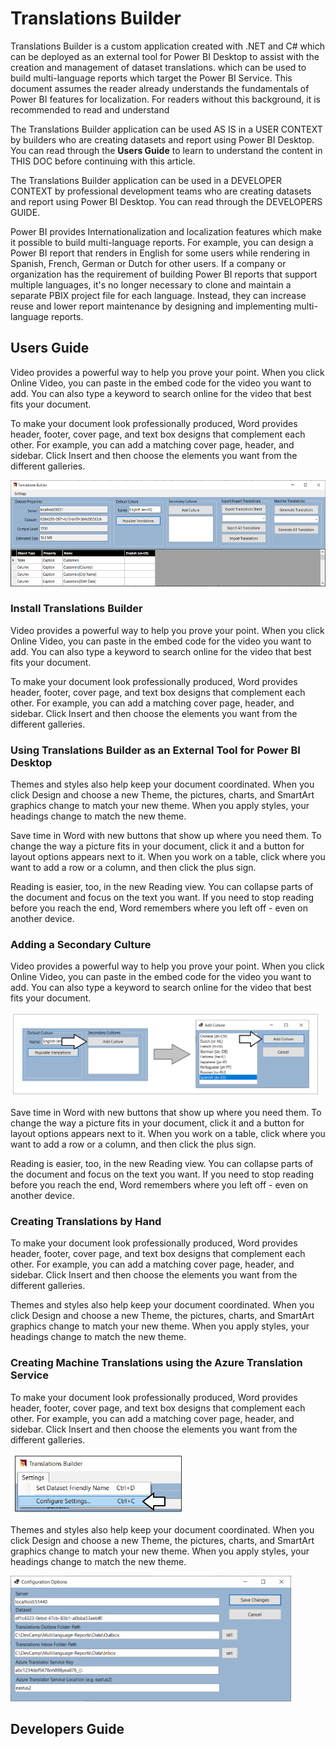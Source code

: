 # Translations Builder

Translations Builder is a custom application created with .NET and C#
which can be deployed as an external tool for Power BI Desktop to assist
with the creation and management of dataset translations. which can be
used to build multi-language reports which target the Power BI Service.
This document assumes the reader already understands the fundamentals of
Power BI features for localization. For readers without this background,
it is recommended to read and understand

The Translations Builder application can be used AS IS in a USER CONTEXT
by builders who are creating datasets and report using Power BI Desktop.
You can read through the **Users Guide** to learn to understand the
content in THIS DOC before continuing with this article.

The Translations Builder application can be used in a DEVELOPER CONTEXT
by professional development teams who are creating datasets and report
using Power BI Desktop. You can read through the DEVELOPERS GUIDE.

Power BI provides Internationalization and localization features which
make it possible to build multi-language reports. For example, you can
design a Power BI report that renders in English for some users while
rendering in Spanish, French, German or Dutch for other users. If a
company or organization has the requirement of building Power BI reports
that support multiple languages, it's no longer necessary to clone and
maintain a separate PBIX project file for each language. Instead, they
can increase reuse and lower report maintenance by designing and
implementing multi-language reports.

## Users Guide

Video provides a powerful way to help you prove your point. When you
click Online Video, you can paste in the embed code for the video you
want to add. You can also type a keyword to search online for the video
that best fits your document.

To make your document look professionally produced, Word provides
header, footer, cover page, and text box designs that complement each
other. For example, you can add a matching cover page, header, and
sidebar. Click Insert and then choose the elements you want from the
different galleries.

<img src="./Docs/images/TranslationsBuilder/media/image1.png"
style="width:5.89571in;height:1.76871in"
alt="Graphical user interface Description automatically generated" />

### Install Translations Builder

Video provides a powerful way to help you prove your point. When you
click Online Video, you can paste in the embed code for the video you
want to add. You can also type a keyword to search online for the video
that best fits your document.

To make your document look professionally produced, Word provides
header, footer, cover page, and text box designs that complement each
other. For example, you can add a matching cover page, header, and
sidebar. Click Insert and then choose the elements you want from the
different galleries.

### Using Translations Builder as an External Tool for Power BI Desktop

Themes and styles also help keep your document coordinated. When you
click Design and choose a new Theme, the pictures, charts, and SmartArt
graphics change to match your new theme. When you apply styles, your
headings change to match the new theme.

Save time in Word with new buttons that show up where you need them. To
change the way a picture fits in your document, click it and a button
for layout options appears next to it. When you work on a table, click
where you want to add a row or a column, and then click the plus sign.

Reading is easier, too, in the new Reading view. You can collapse parts
of the document and focus on the text you want. If you need to stop
reading before you reach the end, Word remembers where you left off -
even on another device.

### Adding a Secondary Culture

Video provides a powerful way to help you prove your point. When you
click Online Video, you can paste in the embed code for the video you
want to add. You can also type a keyword to search online for the video
that best fits your document.

<img src="./Docs/images/TranslationsBuilder/media/image2.png"
style="width:5.14724in;height:1.40384in"
alt="Graphical user interface, application Description automatically generated" />

Save time in Word with new buttons that show up where you need them. To
change the way a picture fits in your document, click it and a button
for layout options appears next to it. When you work on a table, click
where you want to add a row or a column, and then click the plus sign.

Reading is easier, too, in the new Reading view. You can collapse parts
of the document and focus on the text you want. If you need to stop
reading before you reach the end, Word remembers where you left off -
even on another device.

### Creating Translations by Hand

To make your document look professionally produced, Word provides
header, footer, cover page, and text box designs that complement each
other. For example, you can add a matching cover page, header, and
sidebar. Click Insert and then choose the elements you want from the
different galleries.

Themes and styles also help keep your document coordinated. When you
click Design and choose a new Theme, the pictures, charts, and SmartArt
graphics change to match your new theme. When you apply styles, your
headings change to match the new theme.

### Creating Machine Translations using the Azure Translation Service

To make your document look professionally produced, Word provides
header, footer, cover page, and text box designs that complement each
other. For example, you can add a matching cover page, header, and
sidebar. Click Insert and then choose the elements you want from the
different galleries.

<img src="./Docs/images/TranslationsBuilder/media/image3.png"
style="width:2.9026in;height:1.00547in"
alt="Graphical user interface, text, application Description automatically generated" />

Themes and styles also help keep your document coordinated. When you
click Design and choose a new Theme, the pictures, charts, and SmartArt
graphics change to match your new theme. When you apply styles, your
headings change to match the new theme.

<img src="./Docs/images/TranslationsBuilder/media/image4.png"
style="width:4.67485in;height:2.0894in"
alt="Application Description automatically generated with medium confidence" />

## Developers Guide

